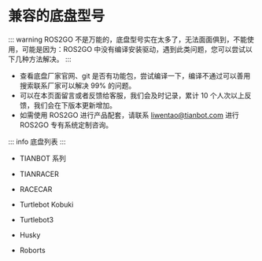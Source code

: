 # 兼容的底盘型号

::: warning
ROS2GO 不是万能的，底盘型号实在太多了，无法面面俱到，不能使用，可能是因为：ROS2GO 中没有编译安装驱动，遇到此类问题，您可以尝试以下几种方法解决。
:::

- 查看底盘厂家官网、git 是否有功能包，尝试编译一下，编译不通过可以善用搜索联系厂家可以解决 99% 的问题。
- 可以在本页面留言或者反馈给客服，我们会及时记录，累计 10 个人次以上反馈，我们会在下版本更新增加。
- 如需使用 ROS2GO 进行产品配套，请联系 liwentao@tianbot.com 进行 ROS2GO 专有系统定制咨询。

::: info
底盘列表
:::

- TIANBOT 系列

- TIANRACER

- RACECAR

- Turtlebot Kobuki

- Turtlebot3

- Husky

- Roborts